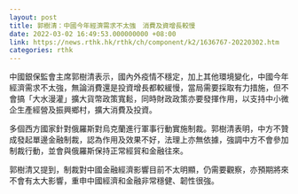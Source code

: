 ```yaml
---
layout: post
title: 郭樹清：中國今年經濟需求不太強　消費及資增長較慢
date: 2022-03-02 16:49:53.000000000 +08:00
link: https://news.rthk.hk/rthk/ch/component/k2/1636767-20220302.htm
categories: rthk
---
```


中國銀保監會主席郭樹清表示，國內外疫情不穩定，加上其他環境變化，中國今年經濟需求不太強，無論消費還是投資增長都較緩慢，當局需要採取有力措施，但不會搞「大水漫灌」擴大貨幣政策寬鬆，同時財政政策亦要發揮作用，以支持中小微企生產經營及振興鄉村，擴大消費及投資。

多個西方國家針對俄羅斯對烏克蘭進行軍事行動實施制裁。郭樹清表明，中方不贊成發起單邊金融制裁，認為作用及效果不好，法理上亦無依據，強調中方不會參加制裁行動，並會與俄羅斯保持正常經貿和金融往來。

郭樹清又提到，制裁對中國金融經濟影響目前不太明顯，仍需要觀察，亦預期將來不會有太大影響，重申中國經濟和金融非常穩健、韌性很強。
